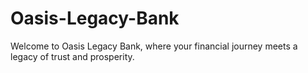 # Oasis-Legacy-Bank
Welcome to Oasis Legacy Bank, where your financial journey meets a legacy of trust and prosperity.



<!-- Android App Development -->
<!--

android-oasis-legacy-bank-app
├── frontend
│   ├── public
│   │   ├── index.html
│   │   ├── favicon.ico
│   ├── src
│   │   ├── assets
│   │   │   ├── images
│   │   │   ├── audio
│   │   ├── components
│   │   │   ├── CallList.js
│   │   │   ├── CallDetail.js
│   │   │   ├── CallHistory.js
│   │   │   ├── Sidebar.js
│   │   ├── containers
│   │   │   ├── Dashboard.js
│   │   │   ├── CallDetailContainer.js
│   │   ├── contexts
│   │   │   ├── AuthContext.js
│   │   │   ├── CallContext.js
│   │   ├── hooks
│   │   │   ├── useAuth.js
│   │   │   ├── useCall.js
│   │   ├── pages
│   │   │   ├── Login.js
│   │   │   ├── DashboardPage.js
│   │   │   ├── CallDetailPage.js
│   │   ├── services
│   │   │   ├── authService.js
│   │   │   ├── callService.js
│   │   ├── styles
│   │   │   ├── main.css
│   │   ├── utils
│   │   │   ├── formatDate.js
│   │   │   ├── apiUtils.js
│   │   ├── App.js
│   │   ├── index.js
│   │   ├── setupTests.js
│   │   ├── __tests__
├── backend
│   ├── src
│   │   ├── main
│   │   │   ├── kotlin
│   │   │   │   ├── com
│   │   │   │   │   ├── example
│   │   │   │   │   │   ├── PhoneBankApplication.kt
│   │   │   │   │   │   ├── controllers
│   │   │   │   │   │   │   ├── AuthController.kt
│   │   │   │   │   │   │   ├── CallController.kt
│   │   │   │   │   │   ├── models
│   │   │   │   │   │   │   ├── User.kt
│   │   │   │   │   │   │   ├── Call.kt
│   │   │   │   │   │   ├── services
│   │   │   │   │   │   │   ├── AuthService.kt
│   │   │   │   │   │   │   ├── CallService.kt
│   │   │   │   │   │   ├── config
│   │   │   │   │   │   │   ├── DatabaseConfig.kt
│   │   │   │   │   ├── resources
│   │   │   │   │   │   ├── application.properties
│   │   │   │   │   │   ├── static
│   │   │   │   │   │   │   ├── ...
│   │   ├── test
├── build
├── node_modules
├── package.json
├── README.md
├── .gitignore

-->

<!-- Web Development -->
<!--

project-root
├── client               # Frontend code
│   ├── public          # Publicly accessible files
│   │   ├── index.html  # Main HTML file
│   │   ├── favicon.ico # Favicon
│   ├── src             # Source code
│   │   ├── components  # Reusable React components
│   │   ├── pages       # React components representing pages
│   │   ├── styles      # CSS or stylesheets
│   │   ├── utils       # Utility functions or modules
│   │   ├── services    # API or other services
│   │   ├── assets      # Images, fonts, etc.
│   │   ├── App.js      # Main React component or App entry point
│   │   ├── index.js    # Entry point for rendering React app
│   │   ├── setupTests.js # Configuration for testing setup
│   │   ├── __tests__   # Test files or test-related code
├── server               # Backend code
│   ├── routes          # Express or API routes
│   ├── controllers     # Business logic
│   ├── models          # Data models
│   ├── services        # Additional services
│   ├── config          # Configuration files
│   ├── app.js          # Main backend application file
├── build                # Compiled or bundled code (output of build tools)
├── node_modules         # Node.js modules (auto-generated)
├── package.json         # Node.js package configuration
├── README.md            # Project documentation
└── .gitignore

-->


<!--

Homepage:


Welcome message

Promotions or important announcements

Quick links to popular services



Accounts and Services:


Overview of various types of accounts (savings, checking, etc.)

Details about loans, credit cards, and other financial products

Information on online banking services



Online Banking:


Login portal for online banking

Information on account management and transactions

Security features and guidelines



Mobile Banking:


Download links for mobile banking apps

Features and benefits of mobile banking

Instructions for setting up and using mobile banking



Customer Support:


Contact information (phone numbers, email addresses)

Live chat support

Frequently Asked Questions (FAQs)



Branch and ATM Locator:


Maps and information on branch locations

ATM locator with search functionality



Security and Privacy:


Information on security measures

Privacy policy

Tips for safe online banking



Rates and Fees:


Current interest rates on accounts and loans

Fee schedules for various services



Financial Tools:


Calculators for loans, mortgages, savings, etc.

Budgeting tools and financial education resources



About Us:


Overview of the bank's history, mission, and values

Leadership team and key personnel

News and updates related to the bank



Legal Information:


Terms and conditions

Compliance information

Regulatory disclosures



News and Updates:


Latest news about the bank

Updates on new services or features

Financial reports and statements







Foto de Lisa Fotios: https://www.pexels.com/pt-br/foto/pessoa-segurando-o-samsung-galaxy-s8-preto-da-meia-noite-ligar-o-near-macbook-pro-1092671/


-->